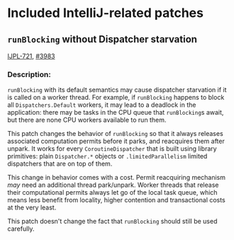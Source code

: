# Included IntelliJ-related patches

## `runBlocking` without Dispatcher starvation 

[IJPL-721](https://youtrack.jetbrains.com/issue/IJPL-721), [#3983](https://github.com/Kotlin/kotlinx.coroutines/issues/3983)

### Description:
`runBlocking` with its default semantics may cause dispatcher starvation if it is called on a worker thread. 
For example, if `runBlocking` happens to block all `Dispatchers.Default` workers, it may lead to a deadlock in the application:
there may be tasks in the CPU queue that `runBlocking`s await, but there are none CPU workers available to run them.

This patch changes the behavior of `runBlocking` so that it always releases associated computation permits before it parks,
and reacquires them after unpark. It works for every `CoroutineDispatcher` that is built using library primitives:
plain `Dispatcher.*` objects or `.limitedParallelism` limited dispatchers that are on top of them.

This change in behavior comes with a cost. Permit reacquiring mechanism _may_ need an additional thread park/unpark.
Worker threads that release their computational permits always let go of the local task queue, which means less benefit
from locality, higher contention and transactional costs at the very least. 

This patch doesn't change the fact that `runBlocking` should still be used carefully.